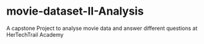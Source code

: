 # movie-dataset-II-Analysis
A capstone Project to analyse movie data and answer different questions at HerTechTrail Academy
